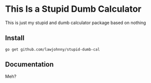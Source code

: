 # This Is a Stupid Dumb Calculator

This is just my stupid and dumb calculator package based on nothing

## Install

`go get github.com/lawjohnny/stupid-dumb-cal`

## Documentation

Meh?
